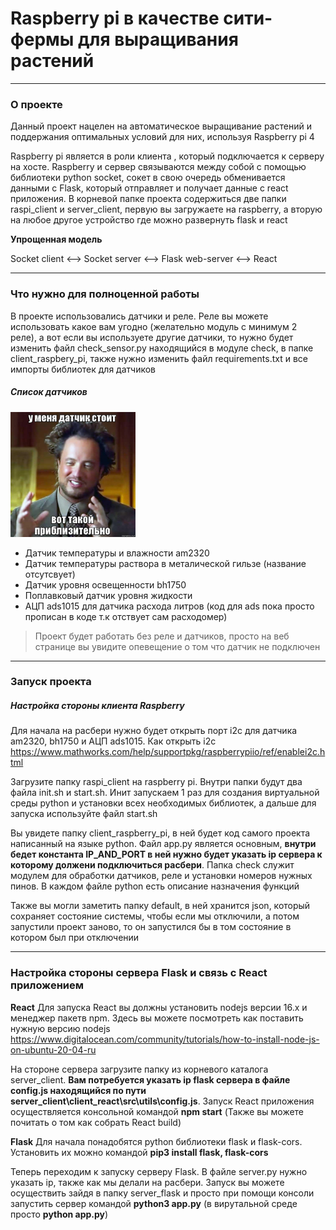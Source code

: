 # Raspberry pi в качестве сити-фермы для выращивания растений 

---

### О проекте

Данный проект нацелен на автоматическое выращивание растений и поддержания оптимальных условий для них, используя Raspberry pi 4

Raspberry pi является в роли клиента , который подключается к серверу на хосте. Raspberry и сервер связываются между собой с помощью библиотеки python socket, сокет в свою очередь обменивается данными с Flask, который отправляет и получает данные с react приложения. В корневой папке проекта содержиться две папки raspi_client и server_client, первую вы загружаете на raspberry, а вторую на любое другое устройство где можно развернуть flask и react


__Упрощенная модель__

Socket client <--> Socket server <--> Flask web-server <--> React


---

### Что нужно для полноценной работы
В проекте использовались датчики и реле. Реле вы можете использовать какое вам угодно (желательно модуль с минимум 2 реле), а вот если вы используете другие датчики, то нужно будет изменить файл check_sensor.py находящийся в модуле check, в папке client_raspbery_pi, также нужно изменить файл requirements.txt и все импорты библиотек для датчиков

##### Список датчиков
<img src="mem.jpg" width=200 height=200>

* Датчик температуры и влажности am2320
* Датчик температуры раствора в металической гильзе (название отсутсвует)
* Датчик уровня освещенности bh1750
* Поплавковый датчик уровня жидкости
* АЦП ads1015 для датчика расхода литров (код для ads пока просто прописан в коде т.к отствует сам расходомер)


> Проект будет работать без реле и датчиков, просто на веб странице вы увидите опевещение о том что датчик не подключен

---
### Запуск проекта

##### Настройка стороны клиента Raspberry 

Для начала на расбери нужно будет открыть порт i2c для датчика am2320, bh1750 и АЦП ads1015. Как открыть i2c https://www.mathworks.com/help/supportpkg/raspberrypiio/ref/enablei2c.html

Загрузите папку raspi_client на raspberry pi. Внутри папки будут два файла init.sh и start.sh. Инит запускаем 1 раз для создания виртуальной среды python и установки всех необходимых библиотек, а дальше для запуска используйте файл start.sh

Вы увидете папку client_raspberry_pi, в ней будет код самого проекта написанный на языке python. Файл app.py является основным, __внутри бедет константа IP_AND_PORT в ней нужно будет указать ip сервера к которому должени подключиться расбери__. Папка check служит модулем для обработки датчиков, реле и установки номеров нужных пинов. В каждом файле python есть описание назначения функций

Также вы могли заметить папку default, в ней хранится json, который сохраняет состояние системы, чтобы если мы отключили, а потом запустили проект заново, то он запустился бы в том состояние в котором был при отключении

---

### Настройка стороны сервера Flask и связь с React приложением


__React__
Для  запуска React вы должны установить nodejs версии 16.x и менеджер пакетв npm. Здесь вы можете посмотреть как поставить нужную версию nodejs <https://www.digitalocean.com/community/tutorials/how-to-install-node-js-on-ubuntu-20-04-ru>

На стороне сервера загрузите папку из корневого каталога server_client. __Вам потребуется указать ip flask сервера в файле config.js находящийся по пути server_client\client_react\src\utils\config.js__.
Запуск React приложения осуществляется консольной командой __npm start__ (Также вы можете почитать о том как собрать React build) 

__Flask__
Для начала понадобятся python библиотеки flask и flask-cors. Установить их можно командой __pip3 install flask, flask-cors__

Теперь переходим к запуску серверу Flask. В файле server.py нужно указать ip, также как мы делали на расбери. Запуск вы можете осуществить зайдя в папку server_flask и просто при помощи консоли запустить сервер командой __python3 app.py__ (в вирутальной среде просто __python app.py__)



